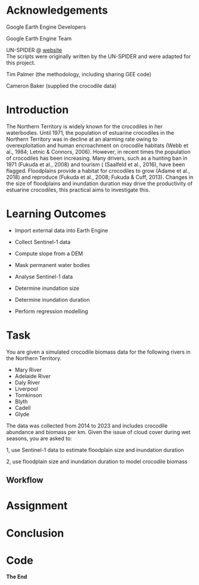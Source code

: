 # Acknowledgements


Google Earth Engine Developers

Google Earth Engine Team

UN-SPIDER @ [website](https://un-spider.org/advisory-support/recommended-practices/recommended-practice-google-earth-engine-flood-mapping/step-by-step)
<br> The scripts were originally written by the UN-SPIDER and were adapted for this project.

Tim Palmer (the methodology, including sharing GEE code)

Cameron Baker (supplied the crocodile data)



# Introduction

The Northern Territory is widely known for the crocodiles in her waterbodies. Until 1971, the population of estuarine crocodiles in the Northern Territory was in decline at an alarming rate owing to overexploitation and human encroachment on crocodile habitats (Webb et al., 1984; Letnic & Connors, 2006). However, in recent times the population of crocodiles has been increasing. Many drivers, such as  a hunting ban in 1971 (Fukuda et al., 2008) and tourism ( (Saalfeld et al., 2016), have been flagged. Floodplains provide a habitat for crocodiles to grow (Adame et al., 2018) and reproduce (Fukuda et al., 2008; Fukuda & Cuff, 2013). Changes in the size of floodplains and inundation duration may drive the productivity of estuarine crocodiles, this practical aims to investigate this.




# Learning Outcomes

- Import external data into Earth Engine

- Collect Sentinel-1 data

- Compute slope from a DEM

- Mask permanent water bodies

- Analyse Sentinel-1 data

- Determine inundation size

- Determine inundation duration

- Perform regression modelling




# Task

You are given a simulated crocodile biomass data for the following rivers in the Northern Territory.

- Mary River
- Adelaide River
- Daly River
- Liverpool
- Tomkinson
- Blyth
- Cadell
- Glyde

The data was collected from 2014 to 2023 and includes crocodile abundance and biomass per km. Given the issue of cloud cover during wet seasons, you are asked to:

1, use Sentinel-1 data to estimate floodplain size and inundation duration

2, use floodplain size and inundation duration to model crocodile biomass


## Workflow











# Assignment





# Conclusion





# Code



**The End**







